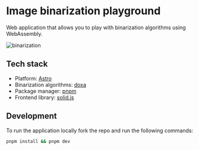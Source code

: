 # Image binarization playground

Web application that allows you to play with binarization algorithms using WebAssembly.

![binarization](https://user-images.githubusercontent.com/46791833/209718291-67eee8e3-b48a-4af8-adbe-c081d2e6c81f.png)

## Tech stack

- Platform: [Astro](https://astro.build/)
- Binarization algorithms: [doxa](https://github.com/brandonmpetty/Doxa)
- Package manager: [pnpm](https://pnpm.io/)
- Frontend library: [solid.js](https://solidjs.com/)

## Development

To run the application locally fork the repo and run the following commands:

```bash
pnpm install && pnpm dev
```
